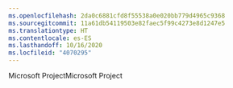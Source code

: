```yaml
---
ms.openlocfilehash: 2da0c6881cfd8f55538a0e020bb779d4965c9368
ms.sourcegitcommit: 11a61db54119503e82faec5f99c4273e8d1247e5
ms.translationtype: HT
ms.contentlocale: es-ES
ms.lasthandoff: 10/16/2020
ms.locfileid: "4070295"
---
```

<span data-ttu-id="818a4-101">Microsoft Project</span><span class="sxs-lookup"><span data-stu-id="818a4-101">Microsoft Project</span></span>